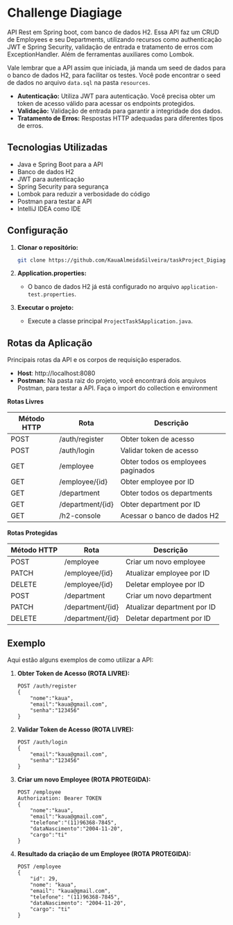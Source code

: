 # Challenge Diagiage

API Rest em Spring boot, com banco de dados H2.
Essa API faz um CRUD de Employees e seu Departments, utilizando 
recursos como authenticação JWT e Spring Security, validação de entrada e tratamento de erros com ExceptionHandler. 
Além de ferramentas auxiliares como Lombok.

Vale lembrar que a API assim que iniciada, já manda um seed de dados para o banco de dados H2, para facilitar os testes.
Você pode encontrar o seed de dados no arquivo `data.sql` na pasta `resources`.

- **Autenticação:** Utiliza JWT para autenticação. Você precisa obter um token de acesso válido para acessar os endpoints protegidos.
- **Validação:** Validação de entrada para garantir a integridade dos dados.
- **Tratamento de Erros:** Respostas HTTP adequadas para diferentes tipos de erros.

## Tecnologias Utilizadas

- Java e Spring Boot para a API
- Banco de dados H2
- JWT para autenticação
- Spring Security para segurança
- Lombok para reduzir a verbosidade do código
- Postman para testar a API
- IntelliJ IDEA como IDE

## Configuração

1. **Clonar o repositório:**
    ```bash
    git clone https://github.com/KauaAlmeidaSilveira/taskProject_Digiage.git
    ```
2. **Application.properties:**
    - O banco de dados H2 já está configurado no arquivo `application-test.properties`.

4. **Executar o projeto:**
    - Execute a classe principal `ProjectTask5Application.java`.

## Rotas da Aplicação

Principais rotas da API e os corpos de requisição esperados.
- **Host**: http://localhost:8080
- **Postman:** Na pasta raiz do projeto, você encontrará dois arquivos Postman, para testar a API.
Faça o import do collection e environment

**Rotas Livres**

| Método HTTP | Rota             | Descrição                          |
|-------------|------------------|------------------------------------|
| POST        | /auth/register   | Obter token de acesso              |
| POST        | /auth/login      | Validar token de acesso            |
| GET         | /employee        | Obter todos os employees paginados |
| GET         | /employee/{id}  | Obter employee por ID              |
| GET         | /department     | Obter todos os departments         |
| GET         | /department/{id} | Obter department por ID            |
| GET         | /h2-console      | Acessar o banco de dados H2        |
**Rotas Protegidas** 

| Método HTTP | Rota             | Descrição                          |
|-------------|------------------|------------------------------------|
| POST        | /employee       | Criar um novo employee             |
| PATCH       | /employee/{id}  | Atualizar employee por ID          |
| DELETE      | /employee/{id}  | Deletar employee por ID            |
| POST        | /department     | Criar um novo department           |
| PATCH         | /department/{id} | Atualizar department por ID        |
| DELETE      | /department/{id} | Deletar department por ID          |

## Exemplo

Aqui estão alguns exemplos de como utilizar a API:

1. **Obter Token de Acesso (ROTA LIVRE):**
    ```http
    POST /auth/register
    {
        "nome":"kaua",
        "email":"kaua@gmail.com",
        "senha":"123456"
    }
    ```
2. **Validar Token de Acesso (ROTA LIVRE):**
    ```http
    POST /auth/login
    {
        "email":"kaua@gmail.com",
        "senha":"123456"
    }
    ```

3. **Criar um novo Employee (ROTA PROTEGIDA):**
    ```http
    POST /employee
    Authorization: Bearer TOKEN
    {
        "nome":"kaua",
        "email":"kaua@gmail.com",
        "telefone":"(11)96368-7845",
        "dataNascimento":"2004-11-20",
        "cargo":"ti"
    }
    ```

4. **Resultado da criação de um Employee (ROTA PROTEGIDA):**
    ```http
    POST /employee
    {
        "id": 29,
        "nome": "kaua",
        "email": "kaua@gmail.com",
        "telefone": "(11)96368-7845",
        "dataNascimento": "2004-11-20",
        "cargo": "ti"
    }
    ```


